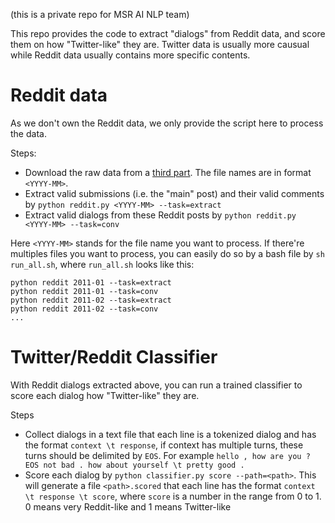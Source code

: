 (this is a private repo for MSR AI NLP team)

This repo provides the code to extract "dialogs" from Reddit data, and score them on how "Twitter-like" they are. Twitter data is usually more causual while Reddit data usually contains more specific contents.
# Reddit data
As we don't own the Reddit data, we only provide the script here to process the data.

Steps:
* Download the raw data from a [third part](http://files.pushshift.io/reddit/comments/). The file names are in format `<YYYY-MM>`.
* Extract valid submissions (i.e. the "main" post) and their valid comments by `python reddit.py <YYYY-MM> --task=extract`
* Extract valid dialogs from these Reddit posts by `python reddit.py <YYYY-MM> --task=conv`

Here `<YYYY-MM>` stands for the file name you want to process. If there're multiples files you want to process, you can easily do so by a bash file by `sh run_all.sh`, where `run_all.sh` looks like this:
```
python reddit 2011-01 --task=extract
python reddit 2011-01 --task=conv
python reddit 2011-02 --task=extract
python reddit 2011-02 --task=conv
...
```
# Twitter/Reddit Classifier
With Reddit dialogs extracted above, you can run a trained classifier to score each dialog how "Twitter-like" they are. 

Steps
* Collect dialogs in a text file that each line is a tokenized dialog and has the format `context \t response`, if context has multiple turns, these turns should be delimited by `EOS`. For example `hello , how are you ? EOS not bad . how about yourself \t pretty good .`
* Score each dialog by `python classifier.py score --path=<path>`. This will generate a file `<path>.scored` that each line has the format `context \t response \t score`, where `score` is a number in the range from 0 to 1. 0 means very Reddit-like and 1 means Twitter-like

